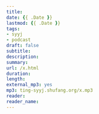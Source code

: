 ```yaml
---
title: 
date: {{ .Date }}
lastmod: {{ .Date }}
tags:
- syyj
- podcast
draft: false
subtitle: 
description: 
summary: 
url: /x.html
duration: 
length: 
external_mp3: yes
mp3: ting-syyj.shufang.org/x.mp3
reader: 
reader_name: 
---
```



